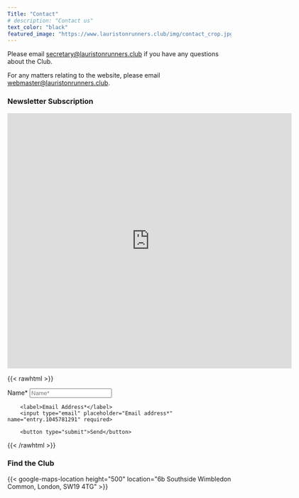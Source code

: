 ```yaml
---
Title: "Contact"
# description: "Contact us"
text_color: "black"
featured_image: "https://www.lauristonrunners.club/img/contact_crop.jpg"
---
```


Please email secretary@lauristonrunners.club if you have any questions about the Club. 

For any matters relating to the website, please email webmaster@lauristonrunners.club.

### Newsletter Subscription

<iframe src="https://docs.google.com/forms/d/e/1FAIpQLSeb2q_AcrbkRYgVzBlSZUOVXWohv-qOMdAR4CC_6k42PhJwQw/viewform?embedded=true" width="640" height="574" frameborder="0" marginheight="0" marginwidth="0">Loading…</iframe>

{{< rawhtml >}}
<!--
  <link rel="stylesheet" href="/css/form.css">

  <script type="text/javascript">var submitted=false;</script>
  
  <iframe name="hidden_iframe" id="hidden_iframe" style="display:none;" 
  onload="if(submitted) {window.location='/thankyou';}"></iframe>
-->  
  <form action="https://docs.google.com/forms/d/e/18IqVKDW2Og3_-jCCzW4SOk2vpa_FHFC_48lrO-UDGOE/formResponse" 
  method="post" target="hidden_iframe" onsubmit="submitted=true;">
  </form>

  <form action="https://docs.google.com/forms/d/e/1FAIpQLSeb2q_AcrbkRYgVzBlSZUOVXWohv-qOMdAR4CC_6k42PhJwQw/formResponse" method="post">
        <label>Name*</label>
        <input type="text" placeholder="Name*" name="entry.2005620554" required>
  
        <label>Email Address*</label>
        <input type="email" placeholder="Email address*" name="entry.1045781291" required>
     
        <button type="submit">Send</button>
  </form>

{{< /rawhtml >}}

### Find the Club

{{< google-maps-location height="500" location="6b Southside Wimbledon Common, London, SW19 4TG" >}}
